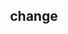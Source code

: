 <?xml version="1.0" encoding="UTF-8" ?><!DOCTYPE html><html xmlns="http://www.w3.org/1999/xhtml" lang="ja" ><head ></head><body ><section ><header ><h1 > change
</h1></header></section></body></html>